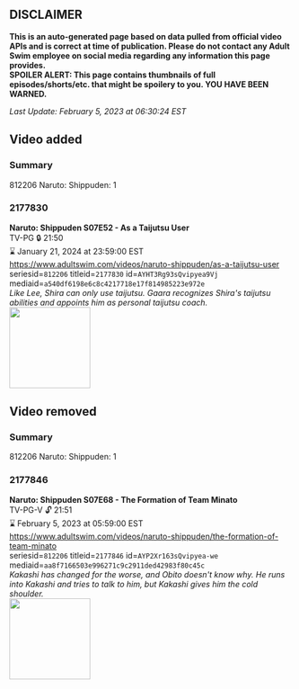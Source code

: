 ## DISCLAIMER
**This is an auto-generated page based on data pulled from official video APIs and is correct at time of publication. Please do not contact any Adult Swim employee on social media regarding any information this page provides.**  
**SPOILER ALERT: This page contains thumbnails of full episodes/shorts/etc. that might be spoilery to you. YOU HAVE BEEN WARNED.**  

_Last Update: February 5, 2023 at 06:30:24 EST_
## Video added
### Summary
812206 Naruto: Shippuden: 1  
### 2177830
**Naruto: Shippuden S07E52 - As a Taijutsu User**  
TV-PG 🔒 21:50  
⌛ January 21, 2024 at 23:59:00 EST  
https://www.adultswim.com/videos/naruto-shippuden/as-a-taijutsu-user  
seriesid=`812206` titleid=`2177830` id=`AYHT3Rg93sQvipyea9Vj` mediaid=`a540df6198e6c8c4217718e17f814985223e972e`  
_Like Lee, Shira can only use taijutsu. Gaara recognizes Shira's taijutsu abilities and appoints him as personal taijutsu coach._  
<a href="https://media.cdn.adultswim.com/uploads/20220706/thumbnails/2_22761725230-NarutoShippuden_400_AsATaijutsuUser.png"><img src="https://media.cdn.adultswim.com/uploads/20220706/thumbnails/2_22761725230-NarutoShippuden_400_AsATaijutsuUser.png" height="144px" /></a>
## Video removed
### Summary
812206 Naruto: Shippuden: 1  
### 2177846
**Naruto: Shippuden S07E68 - The Formation of Team Minato**  
TV-PG-V 🔓 21:51  
⌛ February 5, 2023 at 05:59:00 EST  
https://www.adultswim.com/videos/naruto-shippuden/the-formation-of-team-minato  
seriesid=`812206` titleid=`2177846` id=`AYP2Xr163sQvipyea-we` mediaid=`aa8f7166503e996271c9c2911ded42983f80c45c`  
_Kakashi has changed for the worse, and Obito doesn't know why. He runs into Kakashi and tries to talk to him, but Kakashi gives him the cold shoulder._  
<a href="https://media.cdn.adultswim.com/uploads/20221026/thumbnails/2_2210261156427-NarutoShippuden_416_TheFormationOfTeamMinato.png"><img src="https://media.cdn.adultswim.com/uploads/20221026/thumbnails/2_2210261156427-NarutoShippuden_416_TheFormationOfTeamMinato.png" height="144px" /></a>
